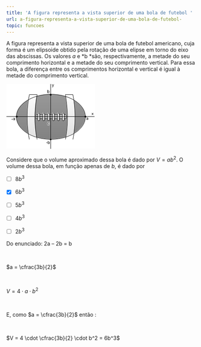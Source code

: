 ```yaml
---
title: 'A figura representa a vista superior de uma bola de futebol '
url: a-figura-representa-a-vista-superior-de-uma-bola-de-futebol-
topic: funcoes
---
```



A figura representa a vista superior de uma bola de futebol americano, cuja forma é um elipsoide obtido pela rotação de uma elipse em torno do eixo das abscissas. Os valores *a* e *b *são, respectivamente, a metade do seu comprimento horizontal e a metade do seu comprimento vertical. Para essa bola, a diferença entre os comprimentos horizontal e vertical é igual à metade do comprimento vertical.

![](12f3ee46-20a9-8872-eb2c-dc52127d9850.png)

Considere que o volume aproximado dessa bola é dado por $V = ab^2$. O volume dessa bola, em função apenas de *b*, é dado por



- [ ] $8b^3$
- [x] $6b^3$
- [ ] $5b^3$
- [ ] $4b^3$
- [ ] $2b^3$


Do enunciado: 2a – 2b = b

 

$a = \cfrac{3b}{2}$

 

$V = 4 \cdot a \cdot b^2$

 

E, como $a = \cfrac{3b}{2}$ então :

 

$V = 4 \cdot \cfrac{3b}{2} \cdot b^2 = 6b^3$
